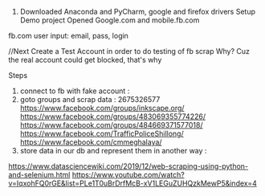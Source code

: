 1. Downloaded 
Anaconda and PyCharm, google and firefox drivers
Setup Demo project
Opened Google.com and mobile.fb.com

fb.com
user input:
email, pass, login

//Next Create a Test Account in order to do testing of fb scrap
Why? Cuz the real account could get blocked, that's why

Steps
1. connect to fb with fake account : 
2. goto groups and scrap data  : 2675326577
	https://www.facebook.com/groups/inkscape.org/
	https://www.facebook.com/groups/483069355774226/
	https://www.facebook.com/groups/484669371577018/
	https://www.facebook.com/TrafficPoliceShillong/
	https://www.facebook.com/cmmeghalaya/
3. store data in our db and represent them in another way : 


https://www.datasciencewiki.com/2019/12/web-scraping-using-python-and-selenium.html
https://www.youtube.com/watch?v=IqxohFQ0rGE&list=PLe1T0uBrDrfMcB-xV1LEGuZUHQzkMewP5&index=4